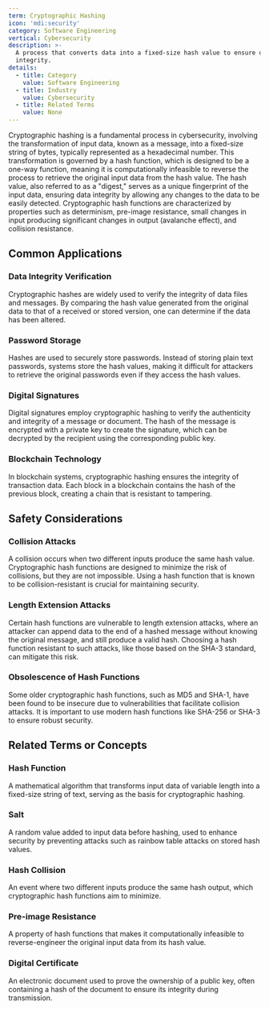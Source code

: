 ```yaml
---
term: Cryptographic Hashing
icon: 'mdi:security'
category: Software Engineering
vertical: Cybersecurity
description: >-
  A process that converts data into a fixed-size hash value to ensure data
  integrity.
details:
  - title: Category
    value: Software Engineering
  - title: Industry
    value: Cybersecurity
  - title: Related Terms
    value: None
---
```

Cryptographic hashing is a fundamental process in cybersecurity, involving the transformation of input data, known as a message, into a fixed-size string of bytes, typically represented as a hexadecimal number. This transformation is governed by a hash function, which is designed to be a one-way function, meaning it is computationally infeasible to reverse the process to retrieve the original input data from the hash value. The hash value, also referred to as a "digest," serves as a unique fingerprint of the input data, ensuring data integrity by allowing any changes to the data to be easily detected. Cryptographic hash functions are characterized by properties such as determinism, pre-image resistance, small changes in input producing significant changes in output (avalanche effect), and collision resistance.

## Common Applications

### Data Integrity Verification
Cryptographic hashes are widely used to verify the integrity of data files and messages. By comparing the hash value generated from the original data to that of a received or stored version, one can determine if the data has been altered.

### Password Storage
Hashes are used to securely store passwords. Instead of storing plain text passwords, systems store the hash values, making it difficult for attackers to retrieve the original passwords even if they access the hash values.

### Digital Signatures
Digital signatures employ cryptographic hashing to verify the authenticity and integrity of a message or document. The hash of the message is encrypted with a private key to create the signature, which can be decrypted by the recipient using the corresponding public key.

### Blockchain Technology
In blockchain systems, cryptographic hashing ensures the integrity of transaction data. Each block in a blockchain contains the hash of the previous block, creating a chain that is resistant to tampering.

## Safety Considerations

### Collision Attacks
A collision occurs when two different inputs produce the same hash value. Cryptographic hash functions are designed to minimize the risk of collisions, but they are not impossible. Using a hash function that is known to be collision-resistant is crucial for maintaining security.

### Length Extension Attacks
Certain hash functions are vulnerable to length extension attacks, where an attacker can append data to the end of a hashed message without knowing the original message, and still produce a valid hash. Choosing a hash function resistant to such attacks, like those based on the SHA-3 standard, can mitigate this risk.

### Obsolescence of Hash Functions
Some older cryptographic hash functions, such as MD5 and SHA-1, have been found to be insecure due to vulnerabilities that facilitate collision attacks. It is important to use modern hash functions like SHA-256 or SHA-3 to ensure robust security.

## Related Terms or Concepts

### Hash Function
A mathematical algorithm that transforms input data of variable length into a fixed-size string of text, serving as the basis for cryptographic hashing.

### Salt
A random value added to input data before hashing, used to enhance security by preventing attacks such as rainbow table attacks on stored hash values.

### Hash Collision
An event where two different inputs produce the same hash output, which cryptographic hash functions aim to minimize.

### Pre-image Resistance
A property of hash functions that makes it computationally infeasible to reverse-engineer the original input data from its hash value.

### Digital Certificate
An electronic document used to prove the ownership of a public key, often containing a hash of the document to ensure its integrity during transmission.
